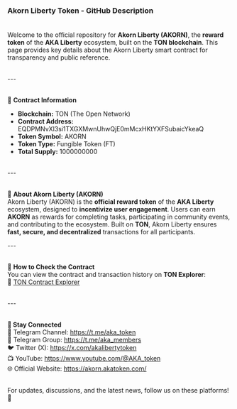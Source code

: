 ### Akorn Liberty Token - GitHub Description  <br><br>

Welcome to the official repository for **Akorn Liberty (AKORN)**, the **reward token** of the **AKA Liberty** ecosystem, built on the **TON blockchain**. This page provides key details about the Akorn Liberty smart contract for transparency and public reference.  <br><br>

---  <br><br>

🔹 **Contract Information**  <br>
- **Blockchain:** TON (The Open Network)  <br>
- **Contract Address:** EQDPMNvXl3si1TXGXMwnUhwQjE0mMcxHKtYXFSubaicYkeaQ  <br>
- **Token Symbol:** AKORN  <br>
- **Token Type:** Fungible Token (FT)  <br>
- **Total Supply:** 1000000000  <br><br>

---  <br><br>

🔹 **About Akorn Liberty (AKORN)**  
Akorn Liberty (AKORN) is the **official reward token** of the **AKA Liberty** ecosystem, designed to **incentivize user engagement**. Users can earn **AKORN** as rewards for completing tasks, participating in community events, and contributing to the ecosystem. Built on **TON**, Akorn Liberty ensures **fast, secure, and decentralized** transactions for all participants.  

---  <br><br>

🔹 **How to Check the Contract**  <br>
You can view the contract and transaction history on **TON Explorer**:  <br>
🔗 [TON Contract Explorer](https://tonscan.org/jetton/EQDPMNvXl3si1TXGXMwnUhwQjE0mMcxHKtYXFSubaicYkeaQ)<br><br> 

---  <br><br>

**🔹 Stay Connected**<br>
📢 Telegram Channel: https://t.me/aka_token<br>
💬 Telegram Group: https://t.me/aka_members<br>
🐦 Twitter (X): https://x.com/akalibertytoken<br>
📺 YouTube: https://www.youtube.com/@AKA_token<br>
🌐 Official Website: https://akorn.akatoken.com/<br><br>

For updates, discussions, and the latest news, follow us on these platforms! 🚀
